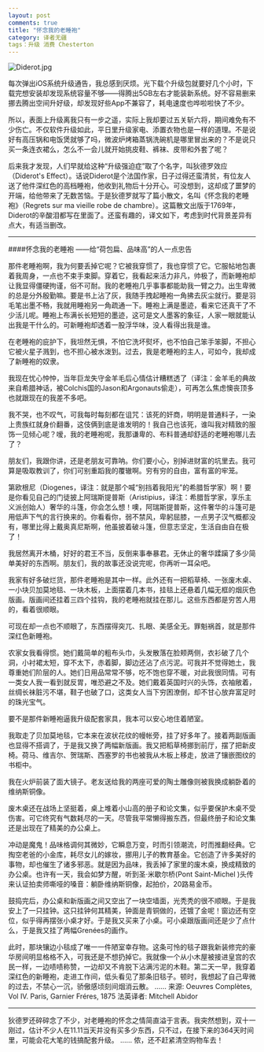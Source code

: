 ```yaml
---
layout: post
comments: true
title: "怀念我的老睡袍"
category: 译者无疆
tags：升级 消费 Chesterton
---
```


![Diderot.jpg](http://upload-images.jianshu.io/upload_images/19585-5c26d9a23a8f61d2.jpg)

每次弹出iOS系统升级通告，我总感到厌烦。光下载个升级包就要好几个小时，下载完想安装却发现系统容量不够——得腾出5GB左右才能装新系统。好不容易删来挪去腾出空间升好级，却发现好些App不兼容了，耗电速度也哗啦啦快了不少。

所以，表面上升级离我只有一步之遥，实际上我却要过五关斩六将，期间难免有不少伤亡。不仅软件升级如此，平日里升级家电、添置衣物也是一样的道理。不是说好有高压锅和电饭煲就够了吗，微波炉烤箱蒸锅洗碗机是哪里冒出来的？不是说只买一条连衣裙么，怎么不一会儿就开始挑皮鞋、裤袜、皮带和外套了呢？

后来我才发现，人们早就给这种“升级强迫症”取了个名字，叫狄德罗效应（Diderot's Effect）。话说Diderot是个法国作家，日子过得还蛮清贫，有位友人送了他件深红色的高档睡袍，他收到礼物后十分开心。可没想到，这却成了噩梦的开端，给他带来了无数苦恼。于是狄德罗就写了篇小散文，名叫《怀念我的老睡袍》（Regrets sur ma vieille robe de chambre）。这篇散文出版于1769年，Diderot的辛酸泪都写在里面了。还蛮有趣的，译文如下，考虑到时代背景差异有点大，有适当删改。

***

####怀念我的老睡袍
——给“荷包扁、品味高”的人一点忠告

那件老睡袍啊，我为何要丢掉它呢？它被我穿惯了，我也穿惯了它。它服帖地包裹着我周身，一点也不束手束脚。穿着它，我看起来活力非凡，帅极了，而新睡袍却让我显得僵硬拘谨，俗不可耐。我的老睡袍几乎事事都能助我一臂之力。出生卑微的总是分外殷勤嘛。要是书上沾了灰，我随手拽起睡袍一角拂去灰尘就行。要是羽毛笔出墨不畅，我就用睡袍另一角疏通一下。睡袍上满是墨迹，看来它还真干了不少活儿呢。睡袍上布满长长短短的墨迹，这可是文人墨客的象征，人家一眼就能认出我是干什么的。可新睡袍却透着一股浮华味，没人看得出我是谁。

在老睡袍的庇护下，我坦然无惧，不怕它洗坏熨坏，也不怕自己笨手笨脚，不担心它被火星子溅到，也不担心被水泼到。过去，我是老睡袍的主人，可如今，我却成了新睡袍的奴隶。

我现在忧心忡忡，当年巨龙失守金羊毛后心情估计糟糕透了（译注：金羊毛的典故来自希腊神话，被Colchis国的Jason和Argonauts偷走），可再怎么焦虑懊丧顶多也就跟现在的我差不多吧。

我不哭，也不叹气，可我每时每刻都在诅咒：该死的奸商，明明是普通料子，一染上贵族红就身价翻番，这伎俩到底是谁发明的！我自己也该死，谁叫我对精致的服饰一见倾心呢？嗳，我的老睡袍呢，我那谦卑的、布料普通却舒适的老睡袍哪儿去了？

朋友们，我跟你讲，还是老朋友可靠呐。你们要小心，别掉进财富的坑里去。我可算是吸取教训了，你们可别重蹈我的覆辙啊。穷有穷的自由，富有富的牢笼。

第欧根尼（Diogenes，译注：就是那个喊“别挡着我阳光”的希腊哲学家）啊！要是你看见自己的门徒披上阿瑞斯提普斯（Aristipius，译注：希腊哲学家，享乐主义派创始人）奢华的斗篷，你会怎么想！噢，阿瑞斯提普斯，这件奢华的斗篷可是用低声下气的言行换来的。你看看你，弱不禁风，卑躬屈膝，一点男子汉气概都没有，哪里比得上戴奥真尼斯啊，他虽披着破斗篷，但意志坚定，生活自由自在极了！

我居然离开木桶，好好的君王不当，反倒来事奉暴君。无休止的奢华蹂躏了多少简单美好的东西啊。朋友们，我的故事还没说完呢，你再听一耳朵吧。

我家有好多破烂货，那件老睡袍是其中一样。此外还有一把稻草椅、一张废木桌、一小块贝加莫地毯、一块木板，上面摆着几本书，挂毯上还悬着几幅无框的烟灰色版画。版画间还挂着三四个挂钩，我的老睡袍就挂在那儿。这些东西都是穷苦人用的，看着很顺眼。

可现在却一点也不顺眼了，东西摆得突兀、扎眼、美感全无。罪魁祸首，就是那件深红色新睡袍。

农家女我看得惯。她们戴简单的粗布头巾，头发散落在脸颊两侧，衣衫破了几个洞，小衬裙太短，穿不太下，赤着脚，脚边还沾了点污泥。可我并不觉得她土，我尊重她们阶层的人。她们日用品常常不够，吃不饱也穿不暖，对此我很同情。可有一类女人我一看到就反胃，唯恐避之不及。她们戴着英国时兴的头饰，衣袖敞着，丝绸长袜脏污不堪，鞋子也破了口，这类女人当下穷困潦倒，却不甘心放弃富足时的珠光宝气。

要不是那件新睡袍逼我升级配套家具，我本可以安心地住着陋室。

我取走了贝加莫地毯，它本来在波状花纹的幔帐旁，挂了好多年了。接着两副版画也显得不搭调了，于是我又换了两幅新版画。我又把稻草椅挪到前厅，摆了把新皮椅。荷马、维吉尔、贺瑞斯、西塞罗的书也被我从木板上移走，放进了镶嵌图纹的书柜中。

我在火炉前装了面大镜子。老友送给我的两座可爱的陶土雕像则被我换成躺卧着的维纳斯铜像。

废木桌还在战场上坚挺着，桌上堆着小山高的册子和论文集，似乎要保护木桌不受伤害。可它终究有气数耗尽的一天。尽管我平常懒得搬东西，但最终册子和论文集还是出现在了精美的办公桌上。

冲动是魔鬼！品味格调何其微妙，它瞬息万变，时而引领潮流，时而推翻经典。它掏空老爸的小金库，耗尽女儿的嫁妆，挪用儿子的教育基金。它创造了许多美好的事物，却也催生了诸多邪恶。就是因为品味，我丢掉了家里的废木桌，换成精致的办公桌。也许有一天，我会如梦方醒，听到圣·米歇尔桥(Pont Saint-Michel )头传来认证拍卖师嘶哑的嗓音：躺卧维纳斯铜像，起拍价，20路易金币。

鼓捣完后，办公桌和新版画之间又空出了一块空墙面，光秃秃的很不顺眼。于是我安上了一只挂钟。这只挂钟何其精美，钟面是青铜做的，还镀了金呢！窗边还有空位，似乎得再摆张小桌才好。于是我又买来了小桌。可小桌跟版画间还是少了点什么，于是我又挂了两幅Grenées的画作。

此时，那块镶边小毯成了唯一一件陋室幸存物。这条可怜的毯子跟我新装修完的豪华房间明显格格不入，可我还是不想扔掉它。我就像一个从小木屋被接进皇宫的农民一样，一边啧啧称赞，一边却又不肯脱下沾满污泥的木鞋。第二天一早，我穿着深红色的新睡袍，走进工作间，低头看见了那条旧毯子。顿时，我想起了自己卑微的过去，不禁心一沉，骄傲感顷刻间烟消云散。
……
来源: Oeuvres Complètes, Vol IV. Paris, Garnier Fréres, 1875
法英译者: Mitchell Abidor
***

狄德罗还碎碎念了不少，对老睡袍的怀念之情简直溢于言表。我突然想到，双十一刚过，估计不少人在11.11当天并没有买多少东西，只不过，在接下来的364天时间里，可能会花大笔的钱搞配套升级。
……
侬，还不赶紧清空购物车去！
